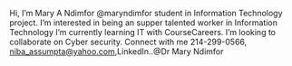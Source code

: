 Hi, I’m Mary A Ndimfor @maryndimfor student in Information Technology project.
I’m interested in being an supper talented worker in Information Technology
I’m currently learning IT with CourseCareers. 
I’m looking to collaborate on Cyber security.
Connect with me 214-299-0566, niba_assumpta@yahoo.com,LinkedIn..@Dr Mary Ndimfor



